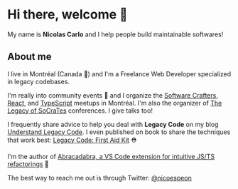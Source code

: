 # Hi there, welcome 👋

My name is **Nicolas Carlo** and I help people build maintainable softwares!

## About me

I live in Montréal (Canada 🍁) and I'm a Freelance Web Developer specialized in legacy codebases.

I'm really into community events 🍻 and I organize the [Software Crafters](https://www.meetup.com/fr-FR/Software-Crafters-Montreal/), [React](https://www.meetup.com/fr-FR/react-mtl/), and [TypeScript](https://www.meetup.com/fr-FR/typescript-montreal/) meetups in Montréal. I'm also the organizer of [The Legacy of SoCraTes](https://www.youtube.com/channel/UC0M37QolwmwobAY4Bt8Tszg) conferences. I give talks too!

I frequently share advice to help you deal with **Legacy Code** on my blog [Understand Legacy Code](http://understandlegacycode.com). I even published on book to share the techniques that work best: [Legacy Code: First Aid Kit](https://understandlegacycode.com/first-aid-kit) ⛑

I'm the author of [Abracadabra, a VS Code extension for intuitive JS/TS refactorings](https://github.com/nicoespeon/abracadabra) 🔮 

The best way to reach me out is through Twitter: [@nicoespeon](https://twitter.com/nicoespeon)
